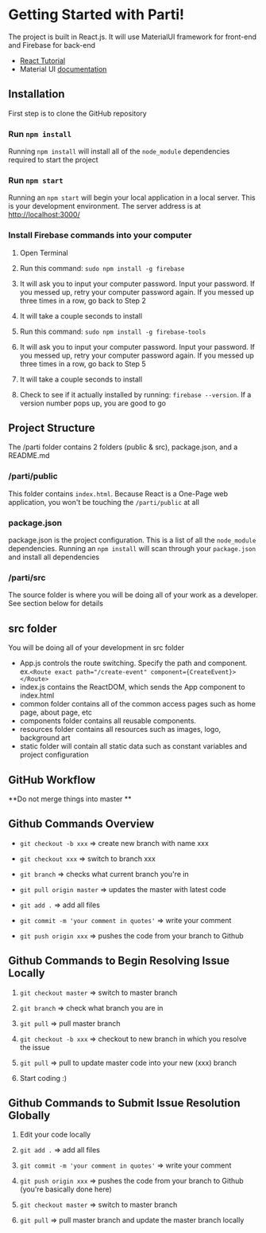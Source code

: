 # Getting Started with Parti!

The project is built in React.js. It will use MaterialUI framework for front-end and Firebase for back-end

- [React Tutorial](https://www.youtube.com/watch?v=DLX62G4lc44&t=13506s&ab_channel=freeCodeCamp.org)
- Material UI [documentation](https://material-ui.com/getting-started/installation/)

## Installation

First step is to clone the GitHub repository

### Run `npm install`

Running `npm install` will install all of the `node_module` dependencies required to start the project

### Run `npm start`

Running an `npm start` will begin your local application in a local server. This is your development environment. The server address is at [http://localhost:3000/](http://localhost:3000/)

### Install Firebase commands into your computer

1) Open Terminal

2) Run this command: `sudo npm install -g firebase`

3) It will ask you to input your computer password. Input your password. If you messed up, retry your computer password again. If you messed up three times in a row, go back to Step 2

4) It will take a couple seconds to install

5) Run this command: `sudo npm install -g firebase-tools`

6) It will ask you to input your computer password. Input your password. If you messed up, retry your computer password again. If you messed up three times in a row, go back to Step 5

7) It will take a couple seconds to install

8) Check to see if it actually installed by running: `firebase --version`. If a version number pops up, you are good to go

## Project Structure

The /parti folder contains 2 folders (public & src), package.json, and a README.md

### /parti/public

This folder contains `index.html`. Because React is a One-Page web application, you won't be touching the `/parti/public` at all

### package.json

package.json is the project configuration. This is a list of all the `node_module` dependencies. Running an `npm install` will scan through your `package.json` and install all dependencies

### /parti/src

The source folder is where you will be doing all of your work as a developer. See section below for details

## src folder

You will be doing all of your development in src folder

- App.js controls the route switching. Specify the path and component. ex.`<Route exact path="/create-event" component={CreateEvent}></Route>`
- index.js contains the ReactDOM, which sends the App component to index.html
- common folder contains all of the common access pages such as home page, about page, etc
- components folder contains all reusable components.
- resources folder contains all resources such as images, logo, background art
- static folder will contain all static data such as constant variables and project configuration

## GitHub Workflow

**Do not merge things into master **

## Github Commands Overview

- `git checkout -b xxx` => create new branch with name xxx

- `git checkout xxx` => switch to branch xxx

- `git branch` => checks what current branch you're in

- `git pull origin master` => updates the master with latest code

- `git add .` => add all files 

- `git commit -m 'your comment in quotes'` => write your comment

- `git push origin xxx` => pushes the code from your branch to Github

## Github Commands to Begin Resolving Issue Locally

1) `git checkout master` => switch to master branch

2) `git branch` => check what branch you are in

3) `git pull` => pull master branch

4) `git checkout -b xxx` => checkout to new branch in which you resolve the issue

5) `git pull` => pull to update master code into your new (xxx) branch

6) Start coding :)

## Github Commands to Submit Issue Resolution Globally

1) Edit your code locally

2) `git add .` => add all files 

3) `git commit -m 'your comment in quotes'` => write your comment

4) `git push origin xxx` => pushes the code from your branch to Github (you're basically done here)

5) `git checkout master` => switch to master branch

6) `git pull` => pull master branch and update the master branch locally
